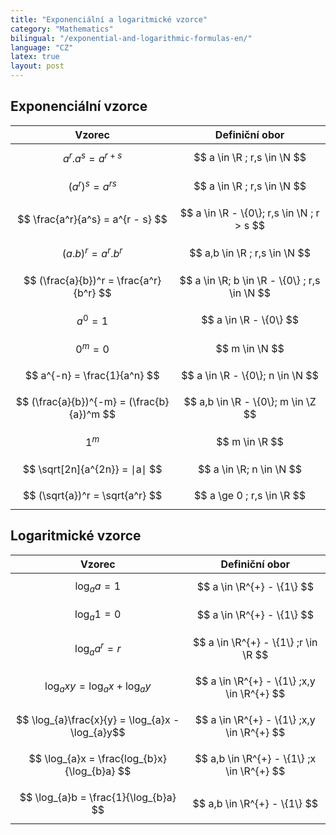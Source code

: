 ```yaml
---
title: "Exponenciální a logaritmické vzorce"
category: "Mathematics"
bilingual: "/exponential-and-logarithmic-formulas-en/"
language: "CZ"
latex: true
layout: post
---
```


## Exponenciální vzorce

| Vzorec                                     | Definiční obor                                   |
|:------------------------------------------:|:------------------------------------------------:|
| $$ a^r . a^s = a^{r + s} $$                | $$ a \in \R ; r,s \in \N $$                      |
| $$ (a^r)^s = a^{rs} $$                     | $$ a \in \R ; r,s \in \N $$                      |
| $$ \frac{a^r}{a^s} = a^{r - s} $$          | $$ a \in \R - \{0\}; r,s \in \N ; r > s $$       | 
| $$ (a . b)^r = a^r . b^r $$                | $$ a,b \in \R ; r,s \in \N $$                    |
| $$ (\frac{a}{b})^r = \frac{a^r}{b^r} $$    | $$ a \in \R; b \in \R - \{0\} ; r,s \in \N $$    |
| $$ a^0 = 1 $$                              | $$ a \in \R - \{0\} $$                           |
| $$ 0^m = 0 $$                              | $$ m \in \N $$                                   |
| $$ a^{-n} = \frac{1}{a^n} $$               | $$ a \in \R - \{0\}; n \in \N $$                 |
| $$ (\frac{a}{b})^{-m} = (\frac{b}{a})^m $$ | $$ a,b \in \R - \{0\}; m \in \Z $$               |
| $$ 1^m $$                                  | $$ m \in \R $$                                   |
| $$ \sqrt[2n]{a^{2n}} = ∣a∣ $$              | $$ a \in \R; n \in \N $$                         |
| $$ (\sqrt{a})^r = \sqrt{a^r} $$            | $$ a \ge 0 ; r,s \in \R $$                       |


## Logaritmické vzorce

| Vzorec                                            | Definiční obor                             |
|:-------------------------------------------------:|:------------------------------------------:|
| $$ \log_{a}a = 1 $$                               | $$ a \in \R^{+} - \{1\} $$                 |
| $$ \log_{a}1 = 0 $$                               | $$ a \in \R^{+} - \{1\} $$                 |
| $$ \log_{a}a^r = r $$                             | $$ a \in \R^{+} - \{1\} ;r \in \R $$       |
| $$ \log_{a}xy = \log_{a}x + \log_{a}y $$          | $$ a \in \R^{+} - \{1\} ;x,y \in \R^{+} $$ |
| $$ \log_{a}\frac{x}{y} = \log_{a}x - \log_{a}y$$  | $$ a \in \R^{+} - \{1\} ;x,y \in \R^{+} $$ |
| $$ \log_{a}x = \frac{log_{b}x}{\log_{b}a} $$      | $$ a,b \in \R^{+} - \{1\} ;x \in \R^{+} $$ |
| $$ \log_{a}b = \frac{1}{\log_{b}a} $$             | $$ a,b \in \R^{+} - \{1\} $$               |


